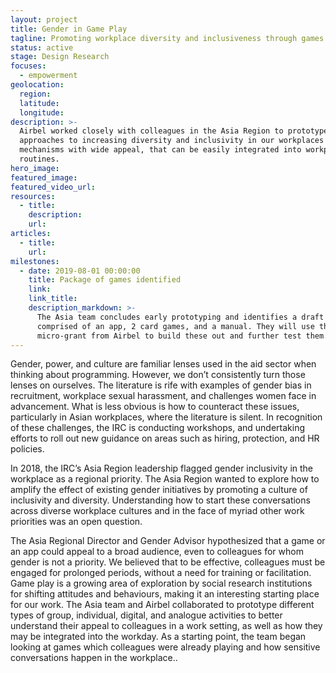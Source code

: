 ```yaml
---
layout: project
title: Gender in Game Play
tagline: Promoting workplace diversity and inclusiveness through games
status: active
stage: Design Research
focuses:
  - empowerment
geolocation:
  region:
  latitude:
  longitude:
description: >-
  Airbel worked closely with colleagues in the Asia Region to prototype
  approaches to increasing diversity and inclusivity in our workplaces through
  mechanisms with wide appeal, that can be easily integrated into workplace
  routines.
hero_image:
featured_image:
featured_video_url:
resources:
  - title:
    description:
    url:
articles:
  - title:
    url:
milestones:
  - date: 2019-08-01 00:00:00
    title: Package of games identified
    link:
    link_title:
    description_markdown: >-
      The Asia team concludes early prototyping and identifies a draft concept,
      comprised of an app, 2 card games, and a manual. They will use the
      micro-grant from Airbel to build these out and further test them.
---
```


Gender, power, and culture are familiar lenses used in the aid sector when thinking about programming. However, we don’t consistently turn those lenses on ourselves. The literature is rife with examples of gender bias in recruitment, workplace sexual harassment, and challenges women face in advancement. What is less obvious is how to counteract these issues, particularly in Asian workplaces, where the literature is silent. In recognition of these challenges, the IRC is conducting workshops, and undertaking efforts to roll out new guidance on areas such as hiring, protection, and HR policies.&nbsp;

In 2018, the IRC’s Asia Region leadership flagged gender inclusivity in the workplace as a regional priority. The Asia Region wanted to explore how to amplify the effect of existing gender initiatives by promoting a culture of inclusivity and diversity. Understanding how to start these conversations across diverse workplace cultures and in the face of myriad other work priorities was an open question.&nbsp;

The Asia Regional Director and Gender Advisor hypothesized that a game or an app could appeal to a broad audience, even to colleagues for whom gender is not a priority. We believed that to be effective, colleagues must be engaged for prolonged periods, without a need for training or facilitation. Game play is a growing area of exploration by social research institutions for shifting attitudes and behaviours, making it an interesting starting place for our work. The Asia team and Airbel collaborated to prototype different types of group, individual, digital, and analogue activities to better understand their appeal to colleagues in a work setting, as well as how they may be integrated into the workday. As a starting point, the team began looking at games which colleagues were already playing and how sensitive conversations happen in the workplace..